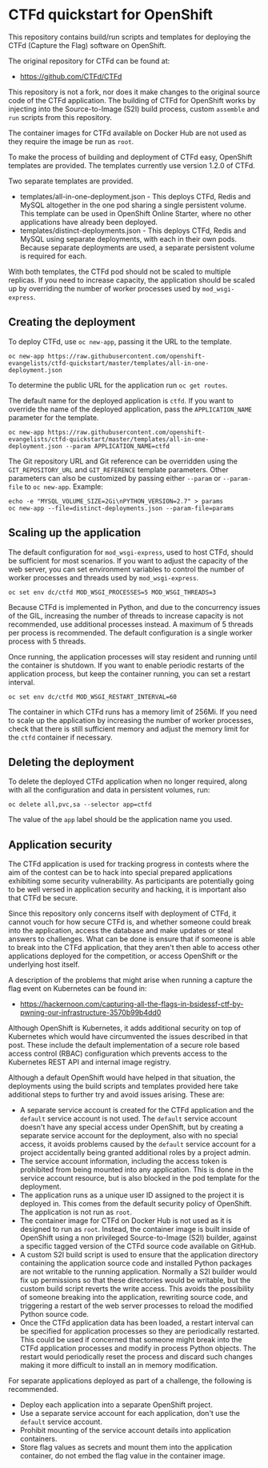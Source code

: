 CTFd quickstart for OpenShift
=============================

This repository contains build/run scripts and templates for deploying the CTFd (Capture the Flag) software on OpenShift.

The original repository for CTFd can be found at:

* https://github.com/CTFd/CTFd

This repository is not a fork, nor does it make changes to the original source code of the CTFd application. The building of CTFd for OpenShift works by injecting into the Source-to-Image (S2I) build process, custom ``assemble`` and ``run`` scripts from this repository.

The container images for CTFd available on Docker Hub are not used as they require the image be run as ``root``.

To make the process of building and deployment of CTFd easy, OpenShift templates are provided. The templates currently use version 1.2.0 of CTFd.

Two separate templates are provided.

* templates/all-in-one-deployment.json - This deploys CTFd, Redis and MySQL altogether in the one pod sharing a single persistent volume. This template can be used in OpenShift Online Starter, where no other applications have already been deployed.
* templates/distinct-deployments.json - This deploys CTFd, Redis and MySQL using separate deployments, with each in their own pods. Because separate deployments are used, a separate persistent volume is required for each.

With both templates, the CTFd pod should not be scaled to multiple replicas. If you need to increase capacity, the application should be scaled up by overriding the number of worker processes used by ``mod_wsgi-express``.

Creating the deployment
-----------------------

To deploy CTFd, use ``oc new-app``, passing it the URL to the template.

```
oc new-app https://raw.githubusercontent.com/openshift-evangelists/ctfd-quickstart/master/templates/all-in-one-deployment.json
```

To determine the public URL for the application run ``oc get routes``.

The default name for the deployed application is ``ctfd``. If you want to override the name of the deployed application, pass the ``APPLICATION_NAME`` parameter for the template.

```
oc new-app https://raw.githubusercontent.com/openshift-evangelists/ctfd-quickstart/master/templates/all-in-one-deployment.json --param APPLICATION_NAME=ctfd
```

The Git repository URL and Git reference can be overridden using the ``GIT_REPOSITORY_URL`` and ``GIT_REFERENCE`` template parameters. Other parameters can also be customized by passing either ``--param`` or ``--param-file`` to ``oc new-app``. Example:

```
echo -e "MYSQL_VOLUME_SIZE=2Gi\nPYTHON_VERSION=2.7" > params
oc new-app --file=distinct-deployments.json --param-file=params
```

Scaling up the application
--------------------------

The default configuration for ``mod_wsgi-express``, used to host CTFd, should be sufficient for most scenarios. If you want to adjust the capacity of the web server, you can set environment variables to control the number of worker processes and threads used by ``mod_wsgi-express``.

```
oc set env dc/ctfd MOD_WSGI_PROCESSES=5 MOD_WSGI_THREADS=3
```

Because CTFd is implemented in Python, and due to the concurrency issues of the GIL, increasing the number of threads to increase capacity is not recommended, use additional processes instead. A maximum of 5 threads per process is recommended. The default configuration is a single worker process with 5 threads.

Once running, the application processes will stay resident and running until the container is shutdown. If you want to enable periodic restarts of the application process, but keep the container running, you can set a restart interval.

```
oc set env dc/ctfd MOD_WSGI_RESTART_INTERVAL=60
```

The container in which CTFd runs has a memory limit of 256Mi. If you need to scale up the application by increasing the number of worker processes, check that there is still sufficient memory and adjust the memory limit for the ``ctfd`` container if necessary.

Deleting the deployment
-----------------------

To delete the deployed CTFd application when no longer required, along with all the
configuration and data in persistent volumes, run:

```
oc delete all,pvc,sa --selector app=ctfd
```

The value of the ``app`` label should be the application name you used.

Application security
--------------------

The CTFd application is used for tracking progress in contests where the aim of the contest can be to hack into special prepared applications exhibiting some security vulnerability. As participants are potentially going to be well versed in application security and hacking, it is  important also that CTFd be secure.

Since this repository only concerns itself with deployment of CTFd, it cannot vouch for how secure CTFd is, and whether someone could break into the application, access the database and make updates or steal answers to challenges. What can be done is ensure that if someone is able to break into the CTFd application, that they aren't then able to access other applications deployed for the competition, or access OpenShift or the underlying host itself.

A description of the problems that might arise when running a capture the flag event on Kubernetes can be found in:

* https://hackernoon.com/capturing-all-the-flags-in-bsidessf-ctf-by-pwning-our-infrastructure-3570b99b4dd0

Although OpenShift is Kubernetes, it adds additional security on top of Kubernetes which would have circumvented the issues described in that post. These include the default implementation of a secure role based access control (RBAC) configuration which prevents access to the Kubernetes REST API and internal image registry.

Although a default OpenShift would have helped in that situation, the deployments using the build scripts and templates provided here take additional steps to further try and avoid issues arising. These are:

* A separate service account is created for the CTFd application and the ``default`` service account is not used. The ``default`` service account doesn't have any special access under OpenShift, but by creating a separate service account for the deployment, also with no special access, it avoids problems caused by the ``default`` service account for a project accidentally being granted additional roles by a project admin.
* The service account information, including the access token is prohibited from being mounted into any application. This is done in the service account resource, but is also blocked in the pod template for the deployment.
* The application runs as a unique user ID assigned to the project it is deployed in. This comes from the default security policy of OpenShift. The application is not run as ``root``.
* The container image for CTFd on Docker Hub is not used as it is designed to run as ``root``. Instead, the container image is built inside of OpenShift using a non privileged Source-to-Image (S2I) builder, against a specific tagged version of the CTFd source code available on GitHub.
* A custom S2I build script is used to ensure that the application directory containing the application source code and installed Python packages are not writable to the running application. Normally a S2I builder would fix up permissions so that these directories would be writable, but the custom build script reverts the write access. This avoids the possibility of someone breaking into the application, rewriting source code, and triggering a restart of the web server processes to reload the modified Python source code.
* Once the CTFd application data has been loaded, a restart interval can be specified for application processes so they are periodically restarted. This could be used if concerned that someone might break into the CTFd application processes and modify in process Python objects. The restart would periodically reset the process and discard such changes making it more difficult to install an in memory modification.

For separate applications deployed as part of a challenge, the following is recommended.

* Deploy each application into a separate OpenShift project.
* Use a separate service account for each application, don't use the ``default`` service account.
* Prohibit mounting of the service account details into application containers.
* Store flag values as secrets and mount them into the application container, do not embed the flag value in the container image.
